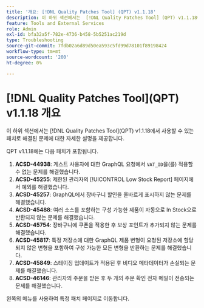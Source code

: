 ```yaml
---
title: '개요: [!DNL Quality Patches Tool] (QPT) v1.1.18'
description: 이 하위 섹션에서는  [!DNL Quality Patches Tool] (QPT) v1.1.18에서 사용할 수 있는 패치로 해결된 문제에 대한 자세한 설명을 제공합니다.
feature: Tools and External Services
role: Admin
exl-id: bfa32a5f-782e-4736-b458-5b5251ac219d
type: Troubleshooting
source-git-commit: 7fdb02a6d89d50ea593c5fd99d78101f89198424
workflow-type: tm+mt
source-wordcount: '200'
ht-degree: 0%

---
```


# [!DNL Quality Patches Tool]&#x200B;(QPT) v1.1.18 개요

이 하위 섹션에서는 [!DNL Quality Patches Tool]&#x200B;(QPT) v1.1.18에서 사용할 수 있는 패치로 해결된 문제에 대한 자세한 설명을 제공합니다.

QPT v1.1.18에는 다음 패치가 포함됩니다.

1. **ACSD-44938**: 게스트 사용자에 대한 GraphQL 요청에서 `VAT_ID`을(를) 적용할 수 없는 문제를 해결했습니다.
1. **ACSD-45255**: 제한된 관리자의 [!UICONTROL Low Stock Report] 페이지에서 예외를 해결했습니다.
1. **ACSD-45257**: GraphQL에서 장바구니 할인을 올바르게 표시하지 않는 문제를 해결했습니다.
1. **ACSD-45488**: 여러 소스를 포함하는 구성 가능한 제품이 자동으로 In Stock으로 반환되지 않는 문제를 해결했습니다.
1. **ACSD-45754**: 장바구니에 쿠폰을 적용한 후 보상 포인트가 추가되지 않는 문제를 해결했습니다.
1. **ACSD-45817**: 특정 저장소에 대한 GraphQL 제품 변형이 요청된 저장소에 할당되지 않은 변형을 포함하여 구성 가능한 모든 변형을 반환하는 문제를 해결했습니다.
1. **ACSD-45849**: 스테이징 업데이트가 적용된 후 비디오 메타데이터가 손실되는 문제를 해결했습니다.
1. **ACSD-46146**: 관리자의 주문을 받은 후 두 개의 주문 확인 전자 메일이 전송되는 문제를 해결했습니다.

왼쪽의 메뉴를 사용하여 특정 패치 페이지로 이동합니다.
